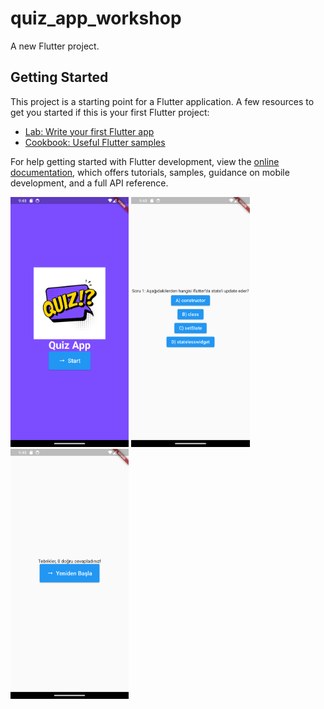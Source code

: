 # quiz_app_workshop

A new Flutter project.

## Getting Started


This project is a starting point for a Flutter application.
A few resources to get you started if this is your first Flutter project:

- [Lab: Write your first Flutter app](https://docs.flutter.dev/get-started/codelab)
- [Cookbook: Useful Flutter samples](https://docs.flutter.dev/cookbook)

For help getting started with Flutter development, view the
[online documentation](https://docs.flutter.dev/), which offers tutorials,
samples, guidance on mobile development, and a full API reference.

<img src="assets/Screenshot_1699048104.png" height="400">
<img src="assets/Screenshot_1699048117.png" height="400">
<img src="assets/Screenshot_1699048133.png" height="400">